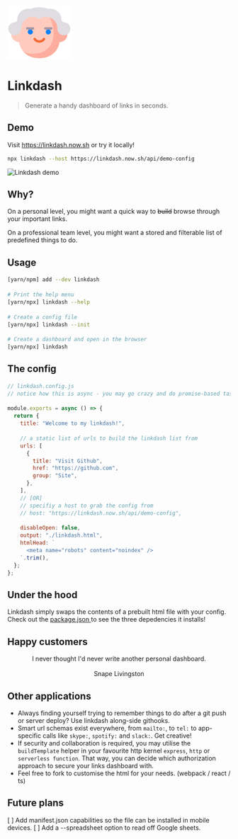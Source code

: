 ![Linkdash](https://raw.githubusercontent.com/igimanaloto/linkdash/master/readme_assets/linkdash.png)

# Linkdash

> Generate a handy dashboard of links in seconds.

## Demo

Visit https://linkdash.now.sh or try it locally!

```sh
npx linkdash --host https://linkdash.now.sh/api/demo-config
```

![Linkdash demo](https://raw.githubusercontent.com/igimanaloto/linkdash/master/readme_assets/demo.gif)

## Why?

On a personal level, you might want a quick way to <s>build</s> browse through your important links.

On a professional team level, you might want a stored and filterable list of predefined things to do.

## Usage

```sh
[yarn/npm] add --dev linkdash

# Print the help menu
[yarn/npx] linkdash --help

# Create a config file
[yarn/npx] linkdash --init

# Create a dashboard and open in the browser
[yarn/npx] linkdash
```

## The config

```js
// linkdash.config.js
// notice how this is async - you may go crazy and do promise-based tasks here.

module.exports = async () => {
  return {
    title: "Welcome to my linkdash!",

    // a static list of urls to build the linkdash list from
    urls: [
      {
        title: "Visit Github",
        href: "https://github.com",
        group: "Site",
      },
    ],
    // [OR]
    // specifiy a host to grab the config from
    // host: "https://linkdash.now.sh/api/demo-config",

    disableOpen: false,
    output: "./linkdash.html",
    htmlHead: `
      <meta name="robots" content="noindex" />
    `.trim(),
  };
};
```

## Under the hood

Linkdash simply swaps the contents of a prebuilt html file with your config. Check out the [package.json ](https://github.com/igimanaloto/linkdash/blob/master/package.json) to see the three depedencies it installs!

## Happy customers

<p align="center">
  I never thought I'd never write another personal dashboard.
  <br><br>
  Snape Livingston
</p>

## Other applications

- Always finding yourself trying to remember things to do after a git push or server deploy? Use linkdash along-side githooks.
- Smart url schemas exist everywhere, from `mailto:`, to `tel:` to app-specific calls like `skype:`, `spotify:` and `slack:`. Get creative!
- If security and collaboration is required, you may utilise the `buildTemplate` helper in your favourite http kernel `express`, `http` or `serverless function`. That way, you can decide which authorization approach to secure your links dashboard with.
- Feel free to fork to customise the html for your needs. (webpack / react / ts)

## Future plans

[ ] Add manifest.json capabilities so the file can be installed in mobile devices.
[ ] Add a --spreadsheet option to read off Google sheets.
